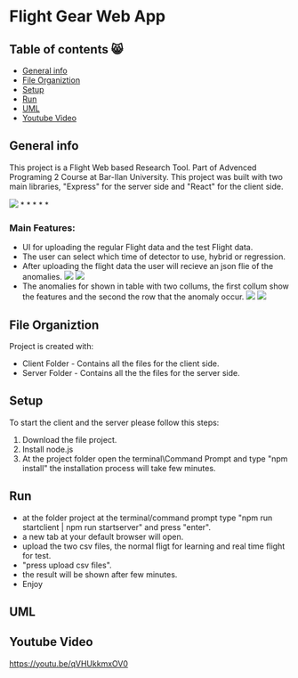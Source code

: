 # Flight Gear Web App

## Table of contents :smile_cat:
* [General info](#general-info)
* [File Organiztion](#file-organiztion)
* [Setup](#setup)
* [Run](#run)
* [UML](#uml)
* [Youtube Video](#youtube-video)




## General info
This project is a Flight Web based Research Tool.
Part of Advenced Programing 2 Course at Bar-Ilan University.
This project was built with two main libraries, "Express" for the server side and "React" for the client side.


![](https://i2.paste.pics/C77JW.png?trs=475c231022680624d5590487b5db54382c3c1bd4cf6636753bc4d2d0f400a67e)
*
*
*
*
*

### Main Features:
* UI for uploading the regular Flight data and the test Flight data.
* The user can select which time of detector to use, hybrid or regression.
* After uploading the flight data the user will recieve an json flie of the anomalies.
![](https://i2.paste.pics/C6WBC.png?trs=475c231022680624d5590487b5db54382c3c1bd4cf6636753bc4d2d0f400a67e)
![](https://i2.paste.pics/C72BV.png?trs=475c231022680624d5590487b5db54382c3c1bd4cf6636753bc4d2d0f400a67e)
* The anomalies for shown in table with two collums, the first collum show the features and the second the row that the anomaly occur.
![](https://i2.paste.pics/030a710997400de3f6a9e60939b91e8d.png)
![](https://i2.paste.pics/f8471f05537bf3363a1269ce1f5520d5.png)
	
  
  
  
## File Organiztion
Project is created with:
* Client Folder - Contains all the files for the client side.
* Server Folder - Contains all the the files for the server side.



	
## Setup
To start the client and the server please follow this steps:
1) Download the file project.
2) Install node.js
3) At the project folder open the terminal\Command Prompt and type "npm install" the installation process will take few minutes.



## Run
* at the folder project at the terminal/command prompt type "npm run startclient | npm run startserver" and press "enter".
* a new tab at your default browser will open.
* upload the two csv files, the normal fligt for learning and real time flight for test.
* "press upload csv files".
* the result will be shown after few minutes.
* Enjoy

## UML





## Youtube Video
https://youtu.be/qVHUkkmxOV0
